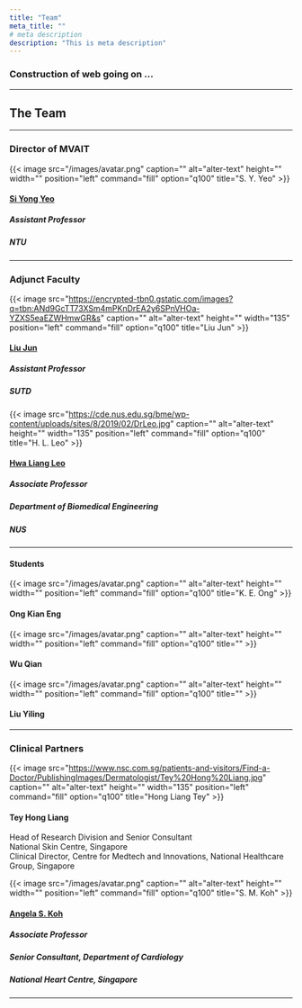 ```yaml
---
title: "Team"
meta_title: ""
# meta description
description: "This is meta description"
---
```



### Construction of web going on ...
---


## The Team 

---
### Director of MVAIT

{{< image src="/images/avatar.png" caption="" alt="alter-text" height="" width="" position="left" command="fill" option="q100" title="S. Y. Yeo" >}}
#### [Si Yong Yeo](mailto:siyong.yeo@ntu.edu.sg)
##### Assistant Professor
##### NTU


---
### Adjunct Faculty

{{< image src="https://encrypted-tbn0.gstatic.com/images?q=tbn:ANd9GcTT73XSm4mPKnDrEA2y6SPnVHOa-YZXS5eaEZWHmwGR&s" caption="" alt="alter-text" height="" width="135" position="left" command="fill" option="q100" title="Liu Jun" >}}
#### [Liu Jun](mailto:jun_liu@sutd.edu.sg)
##### Assistant Professor
##### SUTD


{{< image src="https://cde.nus.edu.sg/bme/wp-content/uploads/sites/8/2019/02/DrLeo.jpg" caption="" alt="alter-text" height="" width="135" position="left" command="fill" option="q100" title="H. L. Leo" >}}
#### [Hwa Liang Leo](https://cde.nus.edu.sg/bme/staff/dr-leo/)
##### Associate Professor
##### Department of Biomedical Engineering
##### NUS




---


#### Students

{{< image src="/images/avatar.png" caption="" alt="alter-text" height="" width="" position="left" command="fill" option="q100" title="K. E. Ong" >}}
#### Ong Kian Eng 

{{< image src="/images/avatar.png" caption="" alt="alter-text" height="" width="" position="left" command="fill" option="q100" title="" >}}
#### Wu Qian

{{< image src="/images/avatar.png" caption="" alt="alter-text" height="" width="" position="left" command="fill" option="q100" title="" >}} 
#### Liu Yiling 


---

### Clinical Partners

{{< image src="https://www.nsc.com.sg/patients-and-visitors/Find-a-Doctor/PublishingImages/Dermatologist/Tey%20Hong%20Liang.jpg" caption="" alt="alter-text" height="" width="135" position="left" command="fill" option="q100" title="Hong Liang Tey" >}}
#### Tey Hong Liang
Head of Research Division and Senior Consultant \
National Skin Centre, Singapore \
Clinical Director, Centre for Medtech and Innovations, National Healthcare Group, Singapore


{{< image src="/images/avatar.png" caption="" alt="alter-text" height="" width="" position="left" command="fill" option="q100" title="S. M. Koh" >}}
#### [Angela S. Koh](https://www.nhcs.com.sg/profile/koh-su-mei-angela)
##### Associate Professor
##### Senior Consultant, Department of Cardiology
##### National Heart Centre, Singapore








___

